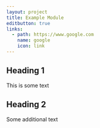 ```yaml
---
layout: project
title: Example Module
editbutton: true
links:
  - path: https://www.google.com
    name: google
    icon: link
---
```


## Heading 1

This is some text

## Heading 2

Some additional text

